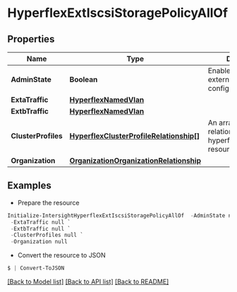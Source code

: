# HyperflexExtIscsiStoragePolicyAllOf
## Properties

Name | Type | Description | Notes
------------ | ------------- | ------------- | -------------
**AdminState** | **Boolean** | Enable or disable external FCoE storage configuration. | [optional] 
**ExtaTraffic** | [**HyperflexNamedVlan**](HyperflexNamedVlan.md) |  | [optional] 
**ExtbTraffic** | [**HyperflexNamedVlan**](HyperflexNamedVlan.md) |  | [optional] 
**ClusterProfiles** | [**HyperflexClusterProfileRelationship[]**](HyperflexClusterProfileRelationship.md) | An array of relationships to hyperflexClusterProfile resources. | [optional] 
**Organization** | [**OrganizationOrganizationRelationship**](OrganizationOrganizationRelationship.md) |  | [optional] 

## Examples

- Prepare the resource
```powershell
Initialize-IntersightHyperflexExtIscsiStoragePolicyAllOf  -AdminState null `
 -ExtaTraffic null `
 -ExtbTraffic null `
 -ClusterProfiles null `
 -Organization null
```

- Convert the resource to JSON
```powershell
$ | Convert-ToJSON
```

[[Back to Model list]](../README.md#documentation-for-models) [[Back to API list]](../README.md#documentation-for-api-endpoints) [[Back to README]](../README.md)

